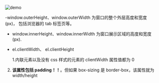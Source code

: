 ![demo](../FirefoxInnerVsOuterHeight2.png)

-window.outerHeight、window.outerWidth 为窗口的整个外层高度和宽度(px)，
包括浏览器的 tab 标签页等。

- window.innerHeight、window.innerWidth 为窗口展示区域的高度和宽度(px).

- el.clientWidth、 el.clientHeight

  1.内联元素以及没有 css 样式的元素的 clientWidth 属性值都为 0

2. **该属性包括 padding！！**。但如果 box-sizing 是 border-box，该属性就为 width/height
